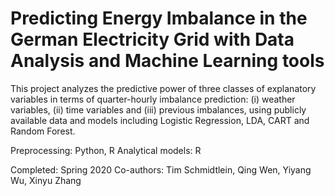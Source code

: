 # Predicting Energy Imbalance in the German Electricity Grid with Data Analysis and Machine Learning tools

This project analyzes the predictive power of three classes of explanatory variables
in terms of quarter-hourly imbalance prediction: (i) weather variables, (ii) time variables and 
(iii) previous imbalances, using publicly available data and models including Logistic Regression, LDA, CART and 
Random Forest.

Preprocessing: Python, R
Analytical models: R

Completed: Spring 2020
Co-authors: Tim Schmidtlein, Qing Wen, Yiyang Wu, Xinyu Zhang
